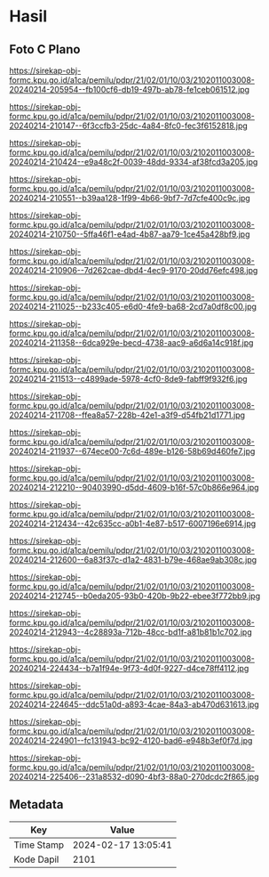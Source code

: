 # Hasil

## Foto C Plano

https://sirekap-obj-formc.kpu.go.id/a1ca/pemilu/pdpr/21/02/01/10/03/2102011003008-20240214-205954--fb100cf6-db19-497b-ab78-fe1ceb061512.jpg

https://sirekap-obj-formc.kpu.go.id/a1ca/pemilu/pdpr/21/02/01/10/03/2102011003008-20240214-210147--6f3ccfb3-25dc-4a84-8fc0-fec3f6152818.jpg

https://sirekap-obj-formc.kpu.go.id/a1ca/pemilu/pdpr/21/02/01/10/03/2102011003008-20240214-210424--e9a48c2f-0039-48dd-9334-af38fcd3a205.jpg

https://sirekap-obj-formc.kpu.go.id/a1ca/pemilu/pdpr/21/02/01/10/03/2102011003008-20240214-210551--b39aa128-1f99-4b66-9bf7-7d7cfe400c9c.jpg

https://sirekap-obj-formc.kpu.go.id/a1ca/pemilu/pdpr/21/02/01/10/03/2102011003008-20240214-210750--5ffa46f1-e4ad-4b87-aa79-1ce45a428bf9.jpg

https://sirekap-obj-formc.kpu.go.id/a1ca/pemilu/pdpr/21/02/01/10/03/2102011003008-20240214-210906--7d262cae-dbd4-4ec9-9170-20dd76efc498.jpg

https://sirekap-obj-formc.kpu.go.id/a1ca/pemilu/pdpr/21/02/01/10/03/2102011003008-20240214-211025--b233c405-e6d0-4fe9-ba68-2cd7a0df8c00.jpg

https://sirekap-obj-formc.kpu.go.id/a1ca/pemilu/pdpr/21/02/01/10/03/2102011003008-20240214-211358--6dca929e-becd-4738-aac9-a6d6a14c918f.jpg

https://sirekap-obj-formc.kpu.go.id/a1ca/pemilu/pdpr/21/02/01/10/03/2102011003008-20240214-211513--c4899ade-5978-4cf0-8de9-fabff9f932f6.jpg

https://sirekap-obj-formc.kpu.go.id/a1ca/pemilu/pdpr/21/02/01/10/03/2102011003008-20240214-211708--ffea8a57-228b-42e1-a3f9-d54fb21d1771.jpg

https://sirekap-obj-formc.kpu.go.id/a1ca/pemilu/pdpr/21/02/01/10/03/2102011003008-20240214-211937--674ece00-7c6d-489e-b126-58b69d460fe7.jpg

https://sirekap-obj-formc.kpu.go.id/a1ca/pemilu/pdpr/21/02/01/10/03/2102011003008-20240214-212210--90403990-d5dd-4609-b16f-57c0b866e964.jpg

https://sirekap-obj-formc.kpu.go.id/a1ca/pemilu/pdpr/21/02/01/10/03/2102011003008-20240214-212434--42c635cc-a0b1-4e87-b517-6007196e6914.jpg

https://sirekap-obj-formc.kpu.go.id/a1ca/pemilu/pdpr/21/02/01/10/03/2102011003008-20240214-212600--6a83f37c-d1a2-4831-b79e-468ae9ab308c.jpg

https://sirekap-obj-formc.kpu.go.id/a1ca/pemilu/pdpr/21/02/01/10/03/2102011003008-20240214-212745--b0eda205-93b0-420b-9b22-ebee3f772bb9.jpg

https://sirekap-obj-formc.kpu.go.id/a1ca/pemilu/pdpr/21/02/01/10/03/2102011003008-20240214-212943--4c28893a-712b-48cc-bd1f-a81b81b1c702.jpg

https://sirekap-obj-formc.kpu.go.id/a1ca/pemilu/pdpr/21/02/01/10/03/2102011003008-20240214-224434--b7a1f94e-9f73-4d0f-9227-d4ce78ff4112.jpg

https://sirekap-obj-formc.kpu.go.id/a1ca/pemilu/pdpr/21/02/01/10/03/2102011003008-20240214-224645--ddc51a0d-a893-4cae-84a3-ab470d631613.jpg

https://sirekap-obj-formc.kpu.go.id/a1ca/pemilu/pdpr/21/02/01/10/03/2102011003008-20240214-224901--fc131943-bc92-4120-bad6-e948b3ef0f7d.jpg

https://sirekap-obj-formc.kpu.go.id/a1ca/pemilu/pdpr/21/02/01/10/03/2102011003008-20240214-225406--231a8532-d090-4bf3-88a0-270dcdc2f865.jpg


## Metadata

| Key        | Value               |
| ---------- | ------------------- |
| Time Stamp | 2024-02-17 13:05:41 |
| Kode Dapil | 2101                |



